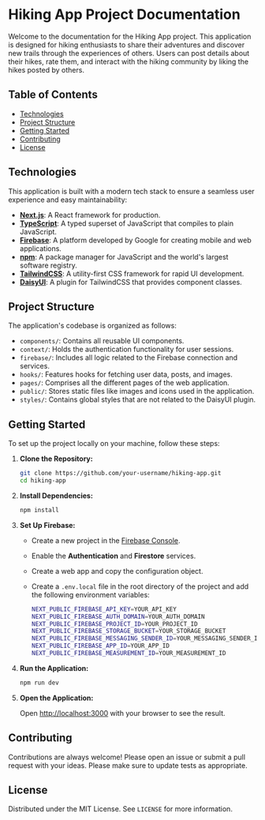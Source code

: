 # Hiking App Project Documentation

Welcome to the documentation for the Hiking App project. This application is designed for hiking enthusiasts to share their adventures and discover new trails through the experiences of others. Users can post details about their hikes, rate them, and interact with the hiking community by liking the hikes posted by others.

## Table of Contents

- [Technologies](#technologies)
- [Project Structure](#project-structure)
- [Getting Started](#getting-started)
- [Contributing](#contributing)
- [License](#license)

## Technologies

This application is built with a modern tech stack to ensure a seamless user experience and easy maintainability:

- **[Next.js](https://nextjs.org/)**: A React framework for production.
- **[TypeScript](https://www.typescriptlang.org/)**: A typed superset of JavaScript that compiles to plain JavaScript.
- **[Firebase](https://firebase.google.com/)**: A platform developed by Google for creating mobile and web applications.
- **[npm](https://www.npmjs.com/)**: A package manager for JavaScript and the world's largest software registry.
- **[TailwindCSS](https://tailwindcss.com/)**: A utility-first CSS framework for rapid UI development.
- **[DaisyUI](https://daisyui.com/)**: A plugin for TailwindCSS that provides component classes.

## Project Structure

The application's codebase is organized as follows:

- `components/`: Contains all reusable UI components.
- `context/`: Holds the authentication functionality for user sessions.
- `firebase/`: Includes all logic related to the Firebase connection and services.
- `hooks/`: Features hooks for fetching user data, posts, and images.
- `pages/`: Comprises all the different pages of the web application.
- `public/`: Stores static files like images and icons used in the application.
- `styles/`: Contains global styles that are not related to the DaisyUI plugin.

## Getting Started

To set up the project locally on your machine, follow these steps:

1. **Clone the Repository:**

   ```bash
   git clone https://github.com/your-username/hiking-app.git
   cd hiking-app
    ```
2. **Install Dependencies:**

   ```bash
   npm install
   ```
3. **Set Up Firebase:**

   - Create a new project in the [Firebase Console](https://console.firebase.google.com/).
   - Enable the **Authentication** and **Firestore** services.
   - Create a web app and copy the configuration object.
   - Create a `.env.local` file in the root directory of the project and add the following environment variables:

     ```bash
     NEXT_PUBLIC_FIREBASE_API_KEY=YOUR_API_KEY
     NEXT_PUBLIC_FIREBASE_AUTH_DOMAIN=YOUR_AUTH_DOMAIN
     NEXT_PUBLIC_FIREBASE_PROJECT_ID=YOUR_PROJECT_ID
     NEXT_PUBLIC_FIREBASE_STORAGE_BUCKET=YOUR_STORAGE_BUCKET
     NEXT_PUBLIC_FIREBASE_MESSAGING_SENDER_ID=YOUR_MESSAGING_SENDER_ID
     NEXT_PUBLIC_FIREBASE_APP_ID=YOUR_APP_ID
     NEXT_PUBLIC_FIREBASE_MEASUREMENT_ID=YOUR_MEASUREMENT_ID
     ```
4. **Run the Application:**

   ```bash
   npm run dev
   ```
5. **Open the Application:**

   Open [http://localhost:3000](http://localhost:3000) with your browser to see the result.

## Contributing
Contributions are always welcome! Please open an issue or submit a pull request with your ideas.
Please make sure to update tests as appropriate.

## License
Distributed under the MIT License. See `LICENSE` for more information.